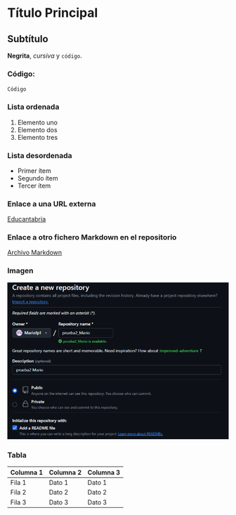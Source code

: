 # Título Principal

## Subtítulo

**Negrita**, _cursiva_ y `código`.

### Código:

```
Código
```

###  Lista ordenada
1. Elemento uno
2. Elemento dos
3. Elemento tres

### Lista desordenada
- Primer ítem
- Segundo ítem
- Tercer ítem

### Enlace a una URL externa
[Educantabria](https://www.educantabria.es/)

### Enlace a otro fichero Markdown en el repositorio
[Archivo Markdown](/Ejercicio%201/Ejercicio%201.md)

### Imagen
![Imagen](/Ejercicio_1/img1/1.png)

### Tabla

| Columna 1 | Columna 2 | Columna 3 |
| --------- | --------- | --------- |
| Fila 1    | Dato 1    | Dato 1    |
| Fila 2    | Dato 2    | Dato 2    |
| Fila 3    | Dato 3    | Dato 3    |
